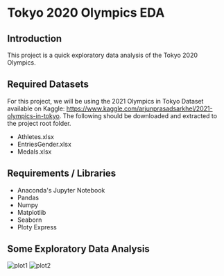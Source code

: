 # Tokyo 2020 Olympics EDA

## Introduction
This project is a quick exploratory data analysis of the Tokyo 2020 Olympics.

## Required Datasets
For this project, we will be using the 2021 Olympics in Tokyo Dataset available on Kaggle: https://www.kaggle.com/arjunprasadsarkhel/2021-olympics-in-tokyo.
The following should be downloaded and extracted to the project root folder.    
* Athletes.xlsx
* EntriesGender.xlsx
* Medals.xlsx

## Requirements / Libraries
* Anaconda's Jupyter Notebook
* Pandas 
* Numpy
* Matplotlib
* Seaborn
* Ploty Express


## Some Exploratory Data Analysis

![plot1](https://user-images.githubusercontent.com/52802728/136597588-71a5f61b-d508-42ed-ad6d-b4b110c31245.png)
![plot2](https://user-images.githubusercontent.com/52802728/136597593-4ecb8104-2c6c-435b-a283-163c3637cf86.png)
